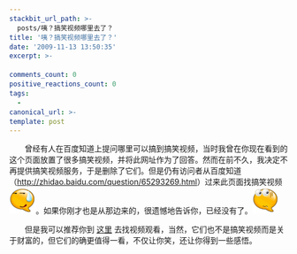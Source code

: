 ```yaml
---
stackbit_url_path: >-
  posts/咦？搞笑视频哪里去了？
title: '咦？搞笑视频哪里去了？'
date: '2009-11-13 13:50:35'
excerpt: >-
  
comments_count: 0
positive_reactions_count: 0
tags: 
  - 
canonical_url: >-
template: post
---
```

<div style="text-indent: 2em;"><p>曾经有人在百度知道上提问哪里可以搞到搞笑视频，当时我曾在你现在看到的这个页面放置了很多搞笑视频，并将此网址作为了回答。然而在前不久，我决定不再提供搞笑视频服务，于是删除了它们。但是仍有访问者从百度知道（<a href="http://zhidao.baidu.com/question/65293269.html">http://zhidao.baidu.com/question/65293269.html</a>）过来此页面找搞笑视频<img alt="" src="https://raw.githubusercontent.com/Jeff-Tian/blogengine.net/master/Source/BlogEngine/BlogEngine.NET/App_Data/files/image_411.png">。如果你刚才也是从那边来的，很遗憾地告诉你，已经没有了。<img alt="" src="https://raw.githubusercontent.com/Jeff-Tian/blogengine.net/master/Source/BlogEngine/BlogEngine.NET/App_Data/files/image_412.png"></p><p>但是我可以推荐你到 <a target="_blank" title="财富视频" href="http://www.myfootprints.cn/RichStories/catalog.asp?cate=8">这里</a> 去找视频观看，当然，它们也不是搞笑视频而是关于财富的，但它们的确更值得一看，不仅让你笑，还让你得到一些感悟。</p></div><p>&nbsp;</p>